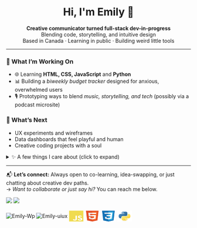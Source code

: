 
<!DOCTYPE html>
<html lang="en">
 <body>
   <h1 align="center">Hi, I'm Emily 👋</h1>

   <p align="center">
     <strong>Creative communicator turned full-stack dev-in-progress</strong><br>
     Blending code, storytelling, and intuitive design<br>
     Based in Canada · Learning in public · Building weird little tools
   </p>
   
   <hr>
   
   <h3>🚧 What I’m Working On</h3>
   <ul>
     <li>🌐 Learning <strong>HTML, CSS, JavaScript</strong> and <strong>Python</strong></li>
     <li>📊 Building a <em>biweekly budget tracker</em> designed for anxious, overwhelmed users</li>
     <li>🎙️ Prototyping ways to blend <em>music, storytelling, and tech</em> (possibly via a podcast microsite)</li>
   </ul>
   
   <h3>🎯 What’s Next</h3>
   <ul>
     <li>UX experiments and wireframes</li>
     <li>Data dashboards that feel playful and human</li>
     <li>Creative coding projects with a soul</li>
   </ul>
   
   <details>
     <summary>✨ A few things I care about (click to expand)</summary>
     <ul>
       <li>Design that doesn’t overwhelm</li>
       <li>Tools that help people feel seen, not just “optimized”</li>
       <li>Using code to tell better, more honest stories</li>
     </ul>
   </details>
   
   <hr>
   
   <p>
     📬 <strong>Let’s connect:</strong> Always open to co-learning, idea-swapping, or just chatting about creative dev paths.<br>
     → <em>Want to collaborate or just say hi?</em> You can reach me below.
   </p>
 </body>
</html>


<div> 
<a href ="mailto:studioemilieg@gmail.com"><img src="https://img.shields.io/badge/-Gmail-%23333?style=for-the-badge&logo=gmail&logoColor=white" target="_blank"></a>
<a href="https://www.linkedin.com/in/emily-guimaraes" target="_blank"><img src="https://img.shields.io/badge/-LinkedIn-%230077B5?style=for-the-badge&logo=linkedin&logoColor=white" target="_blank"></a> 
</div>

<div style="display: inline_block"><br>
<img align="center" alt="Emily-Wp" height="40" width="40" src="https://github.com/user-attachments/assets/048f2ede-0982-4052-857d-609feb759ee2">
<img align="center" alt="Emily-uiux" height="40" width="40" alt="image" src="https://github.com/user-attachments/assets/eba37107-8f4a-4af4-b098-4e2f0de77355" />
<img align="center" alt="Emily-Js" height="30" width="40" src="https://raw.githubusercontent.com/devicons/devicon/master/icons/javascript/javascript-plain.svg">
<img align="center" alt="Emily-HTML" height="30" width="40" src="https://raw.githubusercontent.com/devicons/devicon/master/icons/html5/html5-original.svg">
<img align="center" alt="Emily-CSS" height="30" width="40" src="https://raw.githubusercontent.com/devicons/devicon/master/icons/css3/css3-original.svg">
<img align="center" alt="Emily-Python" height="30" width="40" src="https://raw.githubusercontent.com/devicons/devicon/master/icons/python/python-original.svg">
</div>






